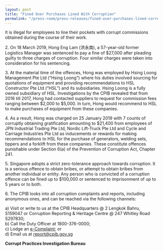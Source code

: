 ```yaml
---
layout: post
title: "Fined Over Purchases Lined With Corruption"
permalink: "/press-room/press-releases/fined-over-purchases-lined-corruption"
---
```

It is illegal for employees to line their pockets with corrupt commissions obtained during the course of their work.  

2\.          On 18 March 2019, Hong Eng Lam (洪永南), a 57-year-old former Logistics Manager was sentenced to pay a fine of $27,000 after pleading guilty to three charges of corruption. Four similar charges were taken into consideration for his sentencing.         

3\.          At the material time of the offences, Hong was employed by Hsing Loong Management Pte Ltd (“Hsing Loong”) where his duties involved sourcing for quotations of equipment and providing recommendations to HSL Constructor Pte Ltd (“HSL”) and its subsidiaries. Hsing Loong is a fully owned subsidiary of HSL. Investigations by the CPIB revealed that from 2016 till 2017, Hong had contacted suppliers to request for commission fees ranging between $2,000 to $5,000. In turn, Hong would recommend to HSL to make purchases of equipment from these companies. 

4\.          As a result, Hong was charged on 25 January 2019 with 7 counts of corruptly obtaining gratification amounting to $21,400 from employees of JPN Industrial Trading Pte Ltd, Nordic Lift-Truck Pte Ltd and Cycle and Carriage Industries Pte Ltd as inducements or rewards for making recommendations to HSL for the purchase of generators, welding sets, tippers and a forklift from these companies. These constitute offences punishable under Section 6(a) of the Prevention of Corruption Act, Chapter 241. 

5\.          Singapore adopts a strict zero-tolerance approach towards corruption. It is a serious offence to obtain bribes, or attempt to obtain bribes from another individual or entity. Any person who is convicted of a corruption offence can be fined up to $100,000 or sentenced to imprisonment of up to 5 years or to both.

6\.         The CPIB looks into all corruption complaints and reports, including anonymous ones, and can be reached via the following channels:

a) Visit or write to us at the CPIB Headquarters @ 2 Lengkok Bahru, S159047 or Corruption Reporting & Heritage Centre @ 247 Whitley Road S297830;<br />
b) Call the Duty Officer at 1800-376-0000;<br />
c) Lodge an [e-Complaint](/e-services/e-complaint-for-corrupt-conduct); or<br>
d) Email us at <a class="spamspan" href="mailto:report@cpib.gov.sg">report@cpib.gov.sg</a>

**Corrupt Practices Investigation Bureau**
